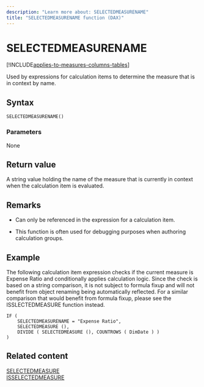```yaml
---
description: "Learn more about: SELECTEDMEASURENAME"
title: "SELECTEDMEASURENAME function (DAX)"
---
```

# SELECTEDMEASURENAME

[!INCLUDE[applies-to-measures-columns-tables](includes/applies-to-measures-columns-tables.md)]

Used by expressions for calculation items to determine the measure that is in context by name.
  
## Syntax  
  
```dax
SELECTEDMEASURENAME()
```
  
### Parameters  
  
None  
  
## Return value  

A string value holding the name of the measure that is currently in context when the calculation item is evaluated. 

## Remarks

- Can only be referenced in the expression for a calculation item.

- This function is often used for debugging purposes when authoring calculation groups.

## Example  

The following calculation item expression checks if the current measure is Expense Ratio and conditionally applies calculation logic. Since the check is based on a string comparison, it is not subject to formula fixup and will not benefit from object renaming being automatically reflected. For a similar comparison that would benefit from formula fixup, please see the ISSLECTEDMEASURE function instead. 
  
```dax
IF (
    SELECTEDMEASURENAME = "Expense Ratio",
    SELECTEDMEASURE (),
    DIVIDE ( SELECTEDMEASURE (), COUNTROWS ( DimDate ) )
)
```
  
## Related content

[SELECTEDMEASURE](selectedmeasure-function-dax.md)  
[ISSELECTEDMEASURE](isselectedmeasure-function-dax.md)   
